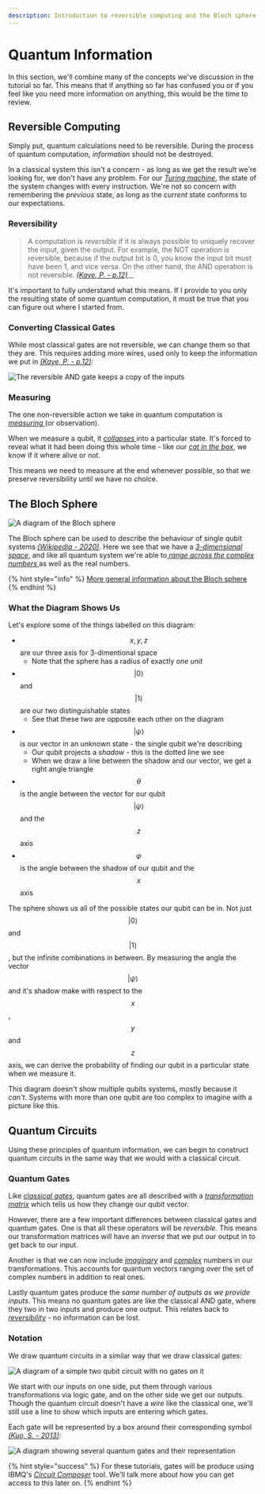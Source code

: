 ```yaml
---
description: Introduction to reversible computing and the Bloch sphere
---
```


# Quantum Information

In this section, we'll combine many of the concepts we've discussion in the tutorial so far. This means that if anything so far has confused you or if you feel like you need more information on anything, this would be the time to review.

## Reversible Computing

Simply put, quantum calculations need to be reversible. During the process of quantum computation, _information_ should not be destroyed. 

In a classical system this isn't a concern - as long as we get the result we're looking for, we don't have any problem. For our [_Turing machine_](classical-models-of-computation.md#the-turing-machine), the state of the system changes with every instruction. We're not so concern with remembering the _previous_ state, as long as the _current_ state conforms to our expectations.

### Reversibility

> A computation is _reversible_ if it is always possible to uniquely recover the input, given the output. For example, the NOT operation is reversible, because if the output bit is 0, you know the input bit must have been 1, and vice versa. On the other hand, the AND operation is not reversible. [_\(Kaye, P. - p.12\)_](quantum-circuit-summary/quantum-circuit-references.md#reversibility)\_\_

It's important to fully understand what this means. If I provide to you only the resulting state of some quantum computation, it must be true that you can figure out where I started from. 

### Converting Classical Gates

While most classical gates are not reversible, we can change them so that they are. This requires adding more wires, used only to keep the information we put in [_\(Kaye, P. - p.12\)_](quantum-circuit-summary/quantum-circuit-references.md#diagram-of-the-reversible-and-gate)_:_

![The reversible AND gate keeps a copy of the inputs](../.gitbook/assets/image%20%284%29.png)

### Measuring

The one non-reversible action we take in quantum computation is [_measuring_ ](../physics/quantum-mechanics.md#measuring-quantum-systems)\(or observation\).

When we measure a qubit, it [_collapses_ ](../qubits/quantum-bits.md#measuring-qubits)into a particular state. It's forced to reveal what it had been doing this whole time - like our [_cat in the box_](../physics/quantum-mechanics.md#superposition), we know if it where alive or not.

This means we need to measure at the end whenever possible, so that we preserve reversibility until we have no choice.

## The Bloch Sphere

![A diagram of the Bloch sphere](../.gitbook/assets/bloch_sphere.svg)

The Bloch sphere can be used to describe the behaviour of single qubit systems [_\(Wikipedia - 2020\)_](quantum-circuit-summary/quantum-circuit-references.md#diagram-of-the-bloch-sphere). Here we see that we have a [_3-dimensional space_](../linear-algebra/space-dimension-and-span.md#space), and like all quantum system we're able to[ _range across the complex numbers_ ](../physics/quantum-mechanics.md#quantum-vectors)as well as the real numbers.

{% hint style="info" %}
[More general information about the Bloch sphere](https://www.quantiki.org/wiki/bloch-sphere)
{% endhint %}

### What the Diagram Shows Us

Let's explore some of the things labelled on this diagram:

* $$x, y , z$$ are our three axis for 3-dimentional space
  * Note that the sphere has a radius of exactly _one unit_ 
* $$|0\rangle$$ and $$|1\rangle$$ are our two distinguishable states
  * See that these two are opposite each other on the diagram
* $$|\psi\rangle$$ is our vector in an unknown state - the single qubit we're describing
  * Our qubit projects a _shadow_ - this is the dotted line we see
  * When we draw a line between the shadow and our vector, we get a right angle triangle
* $$\theta$$ is the angle between the vector for our qubit $$|\psi\rangle$$ and the $$z$$ axis
* $$\varphi$$ is the angle between the shadow of our qubit and the $$x$$ axis

The sphere shows us all of the possible states our qubit can be in. Not just $$|0\rangle$$and $$|1\rangle$$, but the infinite combinations in between. By measuring the angle the vector $$|\psi\rangle$$ and it's shadow make with respect to the $$x$$, $$y$$and $$z$$ axis, we can derive the probability of finding our qubit in a particular state when we measure it.

This diagram doesn't show multiple qubits systems, mostly because it _can't_. Systems with more than one qubit are too complex to imagine with a picture like this.

## Quantum Circuits

Using these principles of quantum information, we can begin to construct quantum circuits in the same way that we would with a classical circuit.

### Quantum Gates

Like [_classical gates_](classical-models-of-computation.md#using-gates), quantum gates are all described with a [_transformation matrix_](../linear-algebra/transformations.md#transformation-matrices) which tells us how they change our qubit vector.

However, there are a few important differences between classical gates and quantum gates. One is that all these operators will be _reversible._ This means our transformation matrices will have an _inverse_ that we put our output in to get back to our input.

Another is that we can now include [_imaginary_](../physics/quantum-mechanics.md#imaginary-numbers) and [_complex_](../physics/quantum-mechanics.md#complex-numbers) numbers in our transformations. This accounts for quantum vectors ranging over the set of complex numbers in addition to real ones.

Lastly quantum gates produce the _same number of outputs as we provide inputs_. This means no quantum gates are like the classical AND gate, where they two in two inputs and produce one output. This relates back to [_reversibility_](quantum-information.md#reversibility) - no information can be lost.

### Notation

We draw quantum circuits in a similar way that we draw classical gates:

![A diagram of a simple two qubit circuit with no gates on it](../.gitbook/assets/image.png)

We start with our inputs on one side, put them through various transformations via logic gate, and on the other side we get our outputs. Though the quantum circuit doesn't have a _wire_ like the classical one, we'll still use a line to show which inputs are entering which gates.

Each gate will be represented by a box around their corresponding symbol [_\(Kuo, S. - 2013\)_](quantum-circuit-summary/quantum-circuit-references.md#diagram-showing-the-representation-of-several-quantum-circuits):

![A diagram showing several quantum gates and their representation](../.gitbook/assets/image%20%283%29.png)

{% hint style="success" %}
For these tutorials, gates will be produce using IBMQ's [_Circuit Composer_](https://quantum-computing.ibm.com/composer) tool. We'll talk more about how you can get access to this later on.
{% endhint %}

